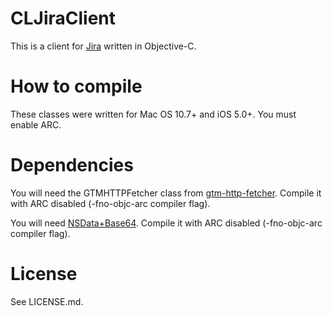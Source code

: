 # CLJiraClient

This is a client for [Jira](http://www.atlassian.com/software/jira) written in Objective-C.

# How to compile

These classes were written for Mac OS 10.7+ and iOS 5.0+. You must enable ARC.

# Dependencies

You will need the GTMHTTPFetcher class from [gtm-http-fetcher](http://code.google.com/p/gtm-http-fetcher/).
Compile it with ARC disabled (-fno-objc-arc compiler flag).

You will need [NSData+Base64](http://projectswithlove.com/projects/NSData_Base64.zip). Compile it with ARC disabled (-fno-objc-arc compiler flag).

# License

See LICENSE.md.
